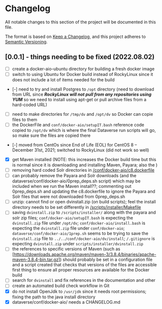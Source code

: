 # Changelog

All notable changes to this section of the project will be documented in this file.

The format is based on [Keep a Changelog](https://keepachangelog.com/en/1.0.0/),
and this project adheres to [Semantic Versioning](https://semver.org/spec/v2.0.0.html).

## [0.0.1] - things needing to be fixed (2022.08.02)

- [ ] create a docker-aio-ubuntu directory for building a fresh docker image
- [ ] switch to using Ubuntu for Docker build instead of RockyLinux since it does not include a lot of items needed for the build
- [-] need to try and install Postgres to `/opt` directory (need to download from URL since ***RockyLinux will not pull from any repositories using YUM*** so we need to install using apt-get or pull archive files from a hard-coded URL)
- [ ] need to make directories for `/tmp/dv` and `/opt/dv` so Docker can copie files to them
- [ ] the DockerFile and `conf/docker-aio/setupIT.bash` reference code copied to `/opt/dv` which is where the final Dataverse run scripts will go, so make sure the files are copied there
- [-] moved from CentOs since End of Life (EOL) for CentOS 8 – December 31st, 2021; switched to RockyLinux (did not work so well)
- [x] get Maven installed (NOTE: this increases the Docker build time but this is normal since it is downloading and installing Maven, Payara; also the )
- [ ] removing hard coded Solr directories in [/conf/docker-aio/c8.dockerfile](/conf/docker-aio/c8.dockerfile)
- [ ] can probably remove the Payara and Solr downloads (and the dataverse/conf/docker-aio/0prep_deps.sh script) which may be included when we run the Maven install??; commenting out 0prep_deps.sh and updating the c8.dockerfile to ignore the Payara and Solr files that were not downloaded from 0prep_deps.sh
- [ ] unzip:  cannot find or open dvinstall.zip (on build scripts); feel the install directory needs to be set differently in [/scripts/installer/Makefile](/scripts/installer/Makefile)
- [ ] saving `dvinstall.zip` to `/scripts/installer/` along with the payara and solr zip files; `conf/docker-aio/setupIT.bash` is expecting the `dvinstall.zip` file under `/opt/dv`; `conf/docker-aio/install.bash` is expecting the `dvinstall.zip` file under `conf/docker-aio`;  `dataverse/conf/docker-aio/1prep.sh` seems to be trying to save the `dvinstall.zip` file to `../../conf/docker-aio/dv/install`; `/.gitignore` is expecting `dvinstall.zip` under `scripts/installer/dvinstall.zip`
- [ ] the references to specific versions of Maven (such as [https://downloads.apache.org/maven/maven-3/3.8.4/binaries/apache-maven-3.8.4-bin.tar.gz]) should probably be set in a configuration file and a script created that checks that versions of the files are accessible first thing to ensure all proper resources are available for the Docker build
- [ ] search for `dvinstall` and fix references in the documentation and other
- [ ] create an automated build check workflow in Git
- [x] do not install OpenJdk to `/usr/jdk` since it needs root permissions; fixing the path to the java install directory
- [x] dataverse/conf/docker-aio/ needs a CHANGELOG.md
